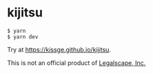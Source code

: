 # kijitsu

```sh-session
$ yarn
$ yarn dev
```

Try at https://kissge.github.io/kijitsu.

This is not an official product of [Legalscape, Inc.](https://www.legalscape.co.jp/)
